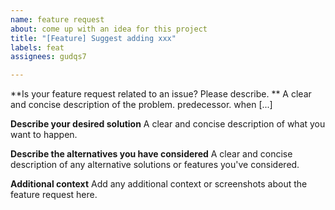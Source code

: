 ```yaml
---
name: feature request
about: come up with an idea for this project
title: "[Feature] Suggest adding xxx"
labels: feat
assignees: gudqs7

---
```


**Is your feature request related to an issue? Please describe. **
A clear and concise description of the problem. predecessor. when [...]

**Describe your desired solution**
A clear and concise description of what you want to happen.

**Describe the alternatives you have considered**
A clear and concise description of any alternative solutions or features you've considered.

**Additional context**
Add any additional context or screenshots about the feature request here.